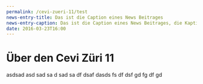 ```yaml
---
permalink: /cevi-zueri-11/test
news-entry-title: Das ist die Caption eines News Beitrages
news-entry-caption: Das ist die Caption eines News Beitrages, die Kaption darf ruhig auch etwas länger sein. Eine Caption erscheint zusammen mit dem Titel des News-Beitrages in der Übersicht.
date: 2016-03-23T16:00
---
```


# Über den Cevi Züri 11

asdsad asd sad sa d sad sa df dsaf
dasds fs df dsf gd fg df gd